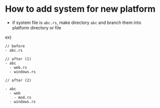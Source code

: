 # How to add system for new platform

- if system file is `abc.rs`, make directory `abc` and branch them into platform directory or file

ex)

```
// before
- abc.rs

// after (1)
- abc
  - web.rs
  - windows.rs

// after (2)

- abc
  - web
    - mod.rs
  - windows.rs
```
